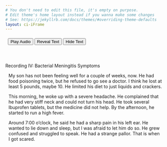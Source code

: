 ```yaml
---
# You don't need to edit this file, it's empty on purpose.
# Edit theme's home layout instead if you wanna make some changes
# See: https://jekyllrb.com/docs/themes/#overriding-theme-defaults
layout: ci-iFrame
---
```


<header class="CIE-header">
<div style="margin: auto; text-align: left; padding-top: .5em;">
&nbsp;
<audio id="EC04"><source src="/assets/audio/Meningitis.mp3"></source></audio>
<input class="CIE-button-audio" type="button" onclick="document.getElementById('EC04').play()" value="Play Audio">
<button class="CIE-button" type="button" onclick="textReveal01()">Reveal Text</button>
<button class="CIE-button" type="button" onclick="textHide01()">Hide Text</button>
</div>
</header>


<div class="CIE-Content-Header">Recording IV: Bacterial Meningitis Symptoms</div> 		
<div id="changeFontColor">
<p class="CIE-Content" style="padding-left: 10px; padding-right: 15px;">My son has not been feeling well for a couple of weeks, now.  He had food poisoning twice, but he refused to go see a doctor.  I think he lost at least 5 pounds, maybe 10.  He limited his diet to just liquids and crackers. </p>
<p class="CIE-Content" style="padding-left: 10px; padding-right: 15px;">This morning, he woke up with a severe headache.  He complained that he had very stiff neck and could not turn his head.  He took several Ibuprofen tablets, but the medicine did not help.  By the afternoon, he started to run a high fever.</p>
<p class="CIE-Content" style="padding-left: 10px; padding-right: 15px;">Around 7:00 o’clock, he said he had a sharp pain in his left ear.  He wanted to lie down and sleep, but I was afraid to let him do so.  He grew confused and struggled to speak.  He had a strange pallor.  That is when I got scared.</p>
</div>